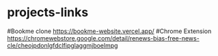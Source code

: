 # projects-links
#Bookme clone
https://bookme-website.vercel.app/
#Chrome Extension
https://chromewebstore.google.com/detail/renews-bias-free-news-cle/cheojpdonlgfdclfipglaggmjboelmpg
